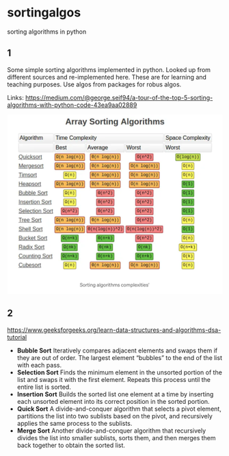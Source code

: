 # sortingalgos
sorting algorithms in python



## 1

Some simple sorting algorithms implemented in python. Looked up from different sources and re-implemented here.
These are for learning and teaching purposes. Use algos from packages for robus algos.

Links:
https://medium.com/@george.seif94/a-tour-of-the-top-5-sorting-algorithms-with-python-code-43ea9aa02889


![alt text](sorting_algos_complexity.png)


## 2

https://www.geeksforgeeks.org/learn-data-structures-and-algorithms-dsa-tutorial


- **Bubble Sort**	Iteratively compares adjacent elements and swaps them if they are out of order. The largest element “bubbles” to the end of the list with each pass.
- **Selection Sort**	Finds the minimum element in the unsorted portion of the list and swaps it with the first element. Repeats this process until the entire list is sorted.
- **Insertion Sort**	Builds the sorted list one element at a time by inserting each unsorted element into its correct position in the sorted portion.
- **Quick Sort**	A divide-and-conquer algorithm that selects a pivot element, partitions the list into two sublists based on the pivot, and recursively applies the same process to the sublists.
- **Merge Sort**	Another divide-and-conquer algorithm that recursively divides the list into smaller sublists, sorts them, and then merges them back together to obtain the sorted list.